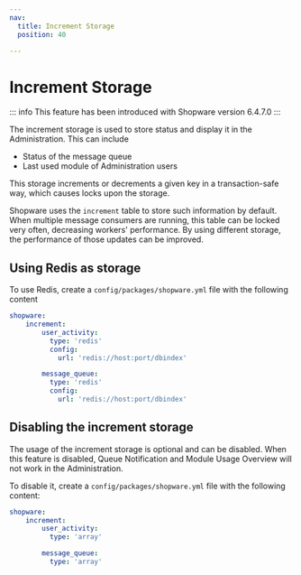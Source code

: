 ```yaml
---
nav:
  title: Increment Storage
  position: 40

---
```


# Increment Storage

::: info
This feature has been introduced with Shopware version 6.4.7.0
:::

The increment storage is used to store status and display it in the Administration. This can include

* Status of the message queue
* Last used module of Administration users

This storage increments or decrements a given key in a transaction-safe way, which causes locks upon the storage.

Shopware uses the `increment` table to store such information by default. When multiple message consumers are running, this table can be locked very often, decreasing workers' performance. By using different storage, the performance of those updates can be improved.

## Using Redis as storage

To use Redis, create a `config/packages/shopware.yml` file with the following content

```yaml
shopware:
    increment:
        user_activity:
          type: 'redis'
          config:
            url: 'redis://host:port/dbindex'

        message_queue:
          type: 'redis'
          config:
            url: 'redis://host:port/dbindex'
```

## Disabling the increment storage

The usage of the increment storage is optional and can be disabled. When this feature is disabled, Queue Notification and Module Usage Overview will not work in the Administration.

To disable it, create a `config/packages/shopware.yml` file with the following content:

```yaml
shopware:
    increment:
        user_activity:
          type: 'array'

        message_queue:
          type: 'array'
```
